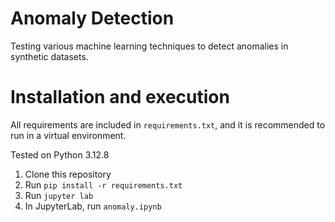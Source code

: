 # Anomaly Detection
Testing various machine learning techniques to detect anomalies in synthetic datasets.

# Installation and execution
All requirements are included in `requirements.txt`, and it is recommended to run in a virtual environment.

Tested on Python 3.12.8

1. Clone this repository
2. Run `pip install -r requirements.txt`
3. Run `jupyter lab`
4. In JupyterLab, run `anomaly.ipynb`
